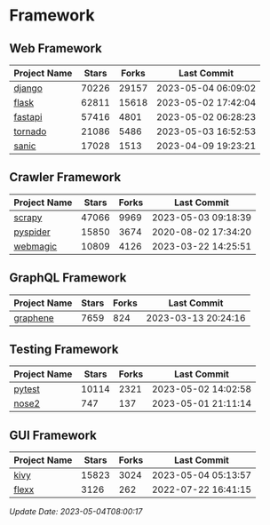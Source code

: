 # Framework

## Web Framework
| Project Name | Stars | Forks | Last Commit |
| ------------ | ----- | ----- | ----------- |
| [django](https://github.com/django/django) | 70226 | 29157 | 2023-05-04 06:09:02 |
| [flask](https://github.com/pallets/flask) | 62811 | 15618 | 2023-05-02 17:42:04 |
| [fastapi](https://github.com/tiangolo/fastapi) | 57416 | 4801 | 2023-05-02 06:28:23 |
| [tornado](https://github.com/tornadoweb/tornado) | 21086 | 5486 | 2023-05-03 16:52:53 |
| [sanic](https://github.com/sanic-org/sanic) | 17028 | 1513 | 2023-04-09 19:23:21 |

## Crawler Framework
| Project Name | Stars | Forks | Last Commit |
| ------------ | ----- | ----- | ----------- |
| [scrapy](https://github.com/scrapy/scrapy) | 47066 | 9969 | 2023-05-03 09:18:39 |
| [pyspider](https://github.com/binux/pyspider) | 15850 | 3674 | 2020-08-02 17:34:20 |
| [webmagic](https://github.com/code4craft/webmagic) | 10809 | 4126 | 2023-03-22 14:25:51 |

## GraphQL Framework
| Project Name | Stars | Forks | Last Commit |
| ------------ | ----- | ----- | ----------- |
| [graphene](https://github.com/graphql-python/graphene) | 7659 | 824 | 2023-03-13 20:24:16 |

## Testing Framework
| Project Name | Stars | Forks | Last Commit |
| ------------ | ----- | ----- | ----------- |
| [pytest](https://github.com/pytest-dev/pytest) | 10114 | 2321 | 2023-05-02 14:02:58 |
| [nose2](https://github.com/nose-devs/nose2) | 747 | 137 | 2023-05-01 21:11:14 |

## GUI Framework
| Project Name | Stars | Forks | Last Commit |
| ------------ | ----- | ----- | ----------- |
| [kivy](https://github.com/kivy/kivy) | 15823 | 3024 | 2023-05-04 05:13:57 |
| [flexx](https://github.com/flexxui/flexx) | 3126 | 262 | 2022-07-22 16:41:15 |

*Update Date: 2023-05-04T08:00:17*